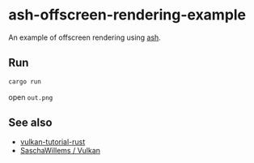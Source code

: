 # ash-offscreen-rendering-example

An example of offscreen rendering using [ash](https://github.com/MaikKlein/ash).

## Run

```bash
cargo run
```

open `out.png`

## See also

- [vulkan-tutorial-rust](https://github.com/unknownue/vulkan-tutorial-rust)
- [SaschaWillems / Vulkan](https://github.com/SaschaWillems/Vulkan)
